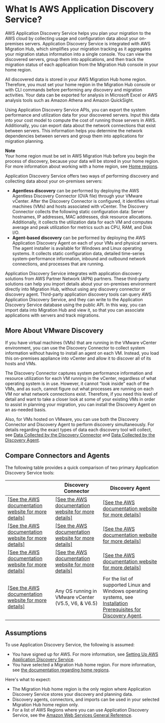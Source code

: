 # What Is AWS Application Discovery Service?<a name="what-is-appdiscovery"></a>

AWS Application Discovery Service helps you plan your migration to the AWS cloud by collecting usage and configuration data about your on\-premises servers\. Application Discovery Service is integrated with AWS Migration Hub, which simplifies your migration tracking as it aggregates your migration status information into a single console\. You can view the discovered servers, group them into applications, and then track the migration status of each application from the Migration Hub console in your home region\.

All discovered data is stored in your AWS Migration Hub home region\. Therefore, you must set your home region in the Migration Hub console or with CLI commands before performing any discovery and migration activities\. Your data can be exported for analysis in Microsoft Excel or AWS analysis tools such as Amazon Athena and Amazon QuickSight\.

Using Application Discovery Service APIs, you can export the system performance and utilization data for your discovered servers\. Input this data into your cost model to compute the cost of running those servers in AWS\. Additionally, you can export data about the network connections that exist between servers\. This information helps you determine the network dependencies between servers and group them into applications for migration planning\.

**Note**  
Your home region must be set in AWS Migration Hub before you begin the process of discovery, because your data will be stored in your home region\. For more information about working with a home region, see [Home regions](https://docs.aws.amazon.com/migrationhub/latest/ug/home-region.html)\.

Application Discovery Service offers two ways of performing discovery and collecting data about your on\-premises servers:
+ **Agentless discovery** can be performed by deploying the AWS Agentless Discovery Connector \(OVA file\) through your VMware vCenter\. After the Discovery Connector is configured, it identifies virtual machines \(VMs\) and hosts associated with vCenter\. The Discovery Connector collects the following static configuration data: Server hostnames, IP addresses, MAC addresses, disk resource allocations\. Additionally, it collects the utilization data for each VM and computes average and peak utilization for metrics such as CPU, RAM, and Disk I/O\.
+ **Agent\-based discovery** can be performed by deploying the AWS Application Discovery Agent on each of your VMs and physical servers\. The agent installer is available for Windows and Linux operating systems\. It collects static configuration data, detailed time\-series system\-performance information, inbound and outbound network connections, and processes that are running\.

Application Discovery Service integrates with application discovery solutions from AWS Partner Network \(APN\) partners\. These third\-party solutions can help you import details about your on\-premises environment directly into Migration Hub, without using any discovery connector or discovery agent\. Third\-party application discovery tools can query AWS Application Discovery Service, and they can write to the Application Discovery Service database using the public API\. In this way, you can import data into Migration Hub and view it, so that you can associate applications with servers and track migrations\. 

## More About VMware Discovery<a name="more-discovery"></a>

If you have virtual machines \(VMs\) that are running in the VMware vCenter environment, you can use the Discovery Connector to collect system information without having to install an agent on each VM\. Instead, you load this on\-premises appliance into vCenter and allow it to discover all of its hosts and VMs\. 

The Discovery Connector captures system performance information and resource utilization for each VM running in the vCenter, regardless of what operating system is in use\. However, it cannot “look inside” each of the VMs, and as such, cannot figure out what processes are running on each VM nor what network connections exist\. Therefore, if you need this level of detail and want to take a closer look at some of your existing VMs in order to assist in planning your migration, you can install the Discovery Agent on an as\-needed basis\.

Also, for VMs hosted on VMware, you can use both the Discovery Connector and Discovery Agent to perform  discovery simultaneously\. For details regarding the exact types of data each discovery tool will collect, see [Data Collected by the Discovery Connector](agentless-data-collected.md) and [Data Collected by the Discovery Agent](agent-data-collected.md)\.

## Compare Connectors and Agents<a name="compare-tools"></a>

The following table provides a quick comparison of two primary Application Discovery Service tools:


|  | Discovery Connector | Discovery Agent | 
| --- | --- | --- | 
| [\[See the AWS documentation website for more details\]](http://docs.aws.amazon.com/application-discovery/latest/userguide/what-is-appdiscovery.html) | [\[See the AWS documentation website for more details\]](http://docs.aws.amazon.com/application-discovery/latest/userguide/what-is-appdiscovery.html) |  [\[See the AWS documentation website for more details\]](http://docs.aws.amazon.com/application-discovery/latest/userguide/what-is-appdiscovery.html)  | 
| [\[See the AWS documentation website for more details\]](http://docs.aws.amazon.com/application-discovery/latest/userguide/what-is-appdiscovery.html) | [\[See the AWS documentation website for more details\]](http://docs.aws.amazon.com/application-discovery/latest/userguide/what-is-appdiscovery.html) |  [\[See the AWS documentation website for more details\]](http://docs.aws.amazon.com/application-discovery/latest/userguide/what-is-appdiscovery.html)  | 
| [\[See the AWS documentation website for more details\]](http://docs.aws.amazon.com/application-discovery/latest/userguide/what-is-appdiscovery.html) | [\[See the AWS documentation website for more details\]](http://docs.aws.amazon.com/application-discovery/latest/userguide/what-is-appdiscovery.html) |  [\[See the AWS documentation website for more details\]](http://docs.aws.amazon.com/application-discovery/latest/userguide/what-is-appdiscovery.html)  | 
| [\[See the AWS documentation website for more details\]](http://docs.aws.amazon.com/application-discovery/latest/userguide/what-is-appdiscovery.html)  | Any OS running in VMware vCenter \(V5\.5, V6, & V6\.5\) |  For the list of supported Linux and Windows operating systems, see [Installation Prerequisites for Discovery Agent](gen-prep-agents.md)\.  | 

## Assumptions<a name="assumptions"></a>

To use Application Discovery Service, the following is assumed:
+ You have signed up for AWS\. For more information, see [Setting Up AWS Application Discovery Service](setting-up.md)\.
+ You have selected a Migration Hub home region\. For more information, see [the documentation regarding home regions](https://docs.aws.amazon.com/migrationhub/latest/ug/home-region.html)\.

Here's what to expect:
+ The Migration Hub home region is the only region where Application Discovery Service stores your discovery and planning data\.
+ Discovery agents, connectors, and imports can be used in your selected Migration Hub home region only\.
+ For a list of AWS Regions where you can use Application Discovery Service, see the [Amazon Web Services General Reference](https://docs.aws.amazon.com/general/latest/gr/rande.html#migrationhub-region)\.